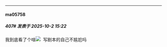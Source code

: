 ﻿
*****

####  ma05758  
##### 407#       发表于 2025-10-2 15:22

我到底看了个啥<img src="https://static.stage1st.com/image/smiley/face2017/001.png" referrerpolicy="no-referrer">  写剧本的自己不尴尬吗


